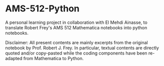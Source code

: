 # AMS-512-Python
A personal learning project in collaboration with El Mehdi Ainasse, to translate
Robert Frey's AMS 512 Mathematica notebooks into python notebooks. 

Disclaimer: 
All present contents are mainly excerpts from the original notebook by Prof. Robert J. Frey. 
In particular, textual contents are directly quoted and/or copy-pasted while the 
coding components have been re-adapted from Mathematica to Python.

